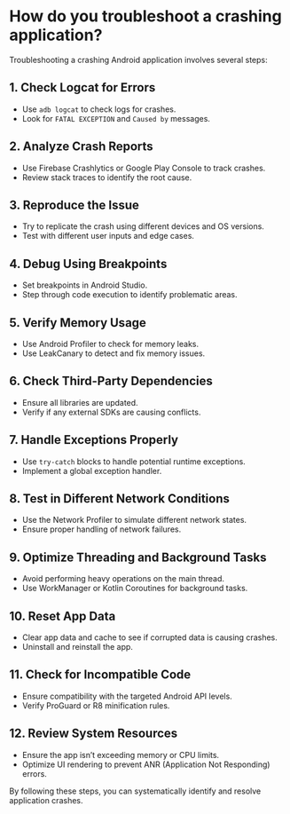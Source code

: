 # How do you troubleshoot a crashing application?

Troubleshooting a crashing Android application involves several steps:

## 1. Check Logcat for Errors
- Use `adb logcat` to check logs for crashes.
- Look for `FATAL EXCEPTION` and `Caused by` messages.

## 2. Analyze Crash Reports
- Use Firebase Crashlytics or Google Play Console to track crashes.
- Review stack traces to identify the root cause.

## 3. Reproduce the Issue
- Try to replicate the crash using different devices and OS versions.
- Test with different user inputs and edge cases.

## 4. Debug Using Breakpoints
- Set breakpoints in Android Studio.
- Step through code execution to identify problematic areas.

## 5. Verify Memory Usage
- Use Android Profiler to check for memory leaks.
- Use LeakCanary to detect and fix memory issues.

## 6. Check Third-Party Dependencies
- Ensure all libraries are updated.
- Verify if any external SDKs are causing conflicts.

## 7. Handle Exceptions Properly
- Use `try-catch` blocks to handle potential runtime exceptions.
- Implement a global exception handler.

## 8. Test in Different Network Conditions
- Use the Network Profiler to simulate different network states.
- Ensure proper handling of network failures.

## 9. Optimize Threading and Background Tasks
- Avoid performing heavy operations on the main thread.
- Use WorkManager or Kotlin Coroutines for background tasks.

## 10. Reset App Data
- Clear app data and cache to see if corrupted data is causing crashes.
- Uninstall and reinstall the app.

## 11. Check for Incompatible Code
- Ensure compatibility with the targeted Android API levels.
- Verify ProGuard or R8 minification rules.

## 12. Review System Resources
- Ensure the app isn’t exceeding memory or CPU limits.
- Optimize UI rendering to prevent ANR (Application Not Responding) errors.

By following these steps, you can systematically identify and resolve application crashes.
